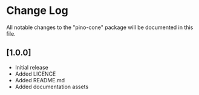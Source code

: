 # Change Log

All notable changes to the "pino-cone" package will be documented in this file.

## [1.0.0]

- Initial release
- Added LICENCE
- Added README.md
- Added documentation assets